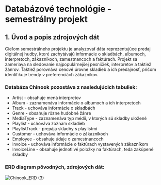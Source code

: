 # Databázové technológie - semestrálny projekt

## 1. Úvod a popis zdrojových dát
Cieľom semestrálneho projektu je analyzovať dáta reprezentujúce predaj digitálnej hudby, ktoré zachytávajú informácie o skladbách, albumoch, interpretoch, zákazníkoch, zamestnancoch a faktúrach.
Projekt sa zameriava na sledovanie najpopulárnejšej pesničiek, interpretov a taktiež žánrov. Ťaktiež porovnáva cenové úrovne skladieb a ich predajnosť, pričom identifikuje trendy v preferenciách zákazníkov.

### Databáza Chinook pozostáva z nasledujúcich tabuliek:
* Artist - obsahuje mená interpretov
* Album - zaznamenáva informácie o albumoch a ich interpretoch
* Track - uchováva informácie o skladbách
* Genre - obsahuje rôzne hudobné žánre
* MediaType - zaznamenáva typ médií, v ktorých sú skladby uložené
* Playlist - uchováva zoznam skladieb
* PlaylistTrack - prepája skladby s playlistmi
* Customer - uchováva informácie o zákazníkoch
* Employee - obsahuje údaje o zamestnancoch
* Invoice - uchováva informácie o faktúrach vystavených zákazníkom
* InvoiceLine - obsahuje jednotlivé položky na faktúrach, teda zakúpené skladby


### ERD diagram pôvodných, zdrojových dát:

![Chinook_ERD (3)](https://github.com/user-attachments/assets/4cfcd804-1932-4987-982f-7472a1a30d80)
